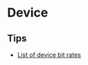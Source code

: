 # Device
## Tips
* [List of device bit rates](https://en.wikipedia.org/wiki/List_of_device_bit_rates)
